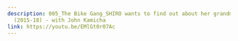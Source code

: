 ```yaml
---
description: 005_The Bike Gang_SHIRO wants to find out about her grandmother
  (2015-18) - with John Kamicha
link: https://youtu.be/EMlGt0r07Ac
---
```


